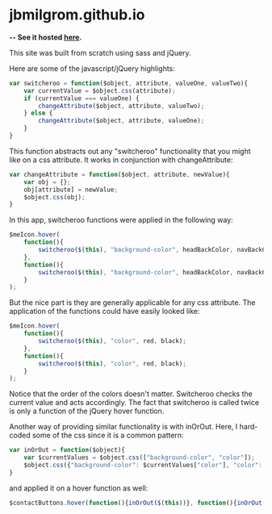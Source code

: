 jbmilgrom.github.io
===================
**-- See it hosted [here](http://jonathanmilgrom.com).**

This site was built from scratch using sass and jQuery. 

Here are some of the javascript/jQuery highlights:

```javascript
var switcheroo = function($object, attribute, valueOne, valueTwo){
	var currentValue = $object.css(attribute);
	if (currentValue === valueOne) {
		changeAttribute($object, attribute, valueTwo);
	} else {
		changeAttribute($object, attribute, valueOne);
	}
}
```

This function abstracts out any "switcheroo" functionality that you might like on a css attribute.  It works in conjunction with changeAttribute: 

```javascript
var changeAttribute = function($object, attribute, newValue){
	var obj = {};
	obj[attribute] = newValue; 
	$object.css(obj);
}
```

In this app, switcheroo functions were applied in the following way: 

```javascript
$meIcon.hover(
	function(){
		switcheroo($(this), "background-color", headBackColor, navBackColorNew);
	}, 
	function(){
		switcheroo($(this), "background-color", headBackColor, navBackColorNew);
	}
);
```
	
But the nice part is they are generally applicable for any css attribute.  The application of the functions could have easily looked like:

```javascript
$meIcon.hover(
	function(){
		switcheroo($(this), "color", red, black);
	}, 
	function(){
		switcheroo($(this), "color", red, black);
	}
);
```
	
Notice that the order of the colors doesn't matter.  Switcheroo checks the current value and acts accordingly.  The fact that switcheroo is called twice is only a function of the jQuery hover function. 
	
Another way of providing similar functionality is with inOrOut.  Here, I hard-coded some of the css since it is a common pattern: 

```javascript
var inOrOut = function($object){
	var $currentValues = $object.css(["background-color", "color"]);
	$object.css({"background-color": $currentValues["color"], "color": 	$currentValues["background-color"] });
}
```

and applied it on a hover function as well:

```javascript
$contactButtons.hover(function(){inOrOut($(this))}, function(){inOrOut($(this))});
```
